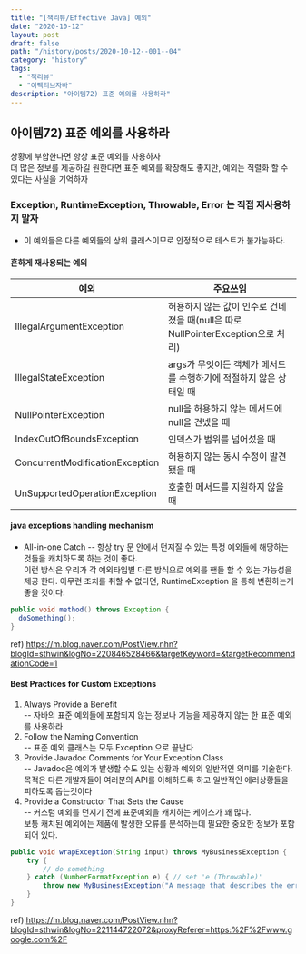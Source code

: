 ```yaml
---
title: "[책리뷰/Effective Java] 예외"
date: "2020-10-12"
layout: post
draft: false
path: "/history/posts/2020-10-12--001--04"
category: "history"
tags:
  - "책리뷰"
  - "이펙티브자바"
description: "아이템72) 표준 예외를 사용하라"
---
```


## 아이템72) 표준 예외를 사용하라
상황에 부합한다면 항상 표준 예외를 사용하자  
더 많은 정보를 제공하길 원한다면 표준 예외를 확장해도 좋지만, 예외는 직렬화 할 수 있다는 사실을 기억하자

### Exception, RuntimeException, Throwable, Error 는 직접 재사용하지 말자
 - 이 예외들은 다른 예외들의 상위 클래스이므로 안정적으로 테스트가 불가능하다.
 
#### 흔하게 재사용되는 예외

|예외|주요쓰임|
|--------------|-----------------------------------|
| IllegalArgumentException | 허용하지 않는 값이 인수로 건네졌을 때(null은 따로 NullPointerException으로 처리) |
| IllegalStateException | args가 무엇이든 객체가 메서드를 수행하기에 적절하지 않은 상태일 때 |
| NullPointerException | null을 허용하지 않는 메서드에 null을 건넸을 때 |
| IndexOutOfBoundsException | 인덱스가 범위를 넘어섰을 때 |
| ConcurrentModificationException | 허용하지 않는 동시 수정이 발견됐을 때 |
| UnSupportedOperationException | 호출한 메서드를 지원하지 않을 때 |

#### java exceptions handling mechanism
- All-in-one Catch
 -- 항상 try 문 안에서 던져질 수 있는 특정 예외들에 해당하는 것들을 캐치하도록 하는 것이 좋다.  
    이런 방식은 우리가 각 예외타입별 다른 방식으로 예외를 핸들 할 수 있는 가능성을 제공 한다.
    아무런 조치를 취할 수 없다면, RuntimeException 을 통해 변환하는게 좋을 것이다.
```java
public void method() throws Exception {
  doSomething();
}
```
ref) https://m.blog.naver.com/PostView.nhn?blogId=sthwin&logNo=220846528466&targetKeyword=&targetRecommendationCode=1

#### Best Practices for Custom Exceptions
1. Always Provide a Benefit  
 -- 자바의 표준 예외들에 포함되지 않는 정보나 기능을 제공하지 않는 한 표준 예외를 사용하라
2. Follow the Naming Convention  
 -- 표준 예외 클래스는 모두 Exception 으로 끝난다
3. Provide Javadoc Comments for Your Exception Class  
 -- Javadoc은 예외가 발생할 수도 있는 상황과 예외의 일반적인 의미를 기술한다.  
   목적은 다른 개발자들이 여러분의 API를 이해하도록 하고 일반적인 에러상황들을 피하도록 돕는것이다  
4. Provide a Constructor That Sets the Cause  
 -- 커스텀 예외를 던지기 전에 표준예외을 캐치하는 케이스가 꽤 많다.     
    보통 캐치된 예외에는 제품에 발생한 오류를 분석하는데 필요한 중요한 정보가 포함되어 있다.

```java
public void wrapException(String input) throws MyBusinessException {
    try {
        // do something
    } catch (NumberFormatException e) { // set 'e (Throwable)'
        throw new MyBusinessException("A message that describes the error.", e, ErrorCode.INVALID_PORT_CONFIGURATION);
    }
}
``` 
ref) https://m.blog.naver.com/PostView.nhn?blogId=sthwin&logNo=221144722072&proxyReferer=https:%2F%2Fwww.google.com%2F
